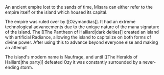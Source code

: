 An ancient empire lost to the sands of time, Misara can either refer to the empire itself or the island which housed its capital. 

The empire was ruled over by [[Ozymandias]]. It had an extreme technological advancements due to the unique nature of the mana signature of the island. The [[The Pantheon of Halliard|dark deities]] created an island with artificial Radiance, allowing the island to capitalize on both forms of divine power. After using this to advance beyond everyone else and making an attempt

The island's modern name is Naufrage, and until [[The Heralds of Halliard|the party]] defeated Ozy it was constantly surrounded by a never-ending storm.